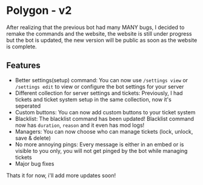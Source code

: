 # Polygon - v2

After realizing that the previous bot had many MANY bugs, I decided to remake the commands and the website, the website is still under progress but the bot is updated, the new version will be public as soon as the website is complete.

## Features
- Better settings(setup) command: You can now use `/settings view` or `/settings edit` to view or configure the bot settings for your server
- Different collection for server settings and tickets: Previously, I had tickets and ticket system setup in the same collection, now it's seperated 
- Custom buttons: You can now add custom buttons to your ticket system
- Blacklist: The blacklist command has been updated! Blacklist command now has `duration`, `reason` and it even has mod logs!
- Managers: You can now choose who can manage tickets (lock, unlock, save & delete)
- No more annoying pings: Every message is either in an embed or is visible to you only, you will not get pinged by the bot while managing tickets
- Major bug fixes

Thats it for now, i'll add more updates soon!

